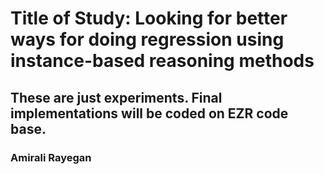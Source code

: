 # Title of Study: Looking for better ways for doing regression using instance-based reasoning methods

## These are just experiments. Final implementations will be coded on EZR code base.

### Amirali Rayegan